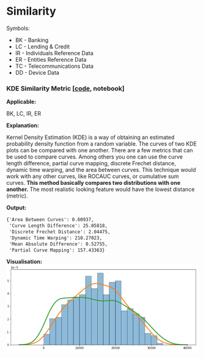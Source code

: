 # Similarity

Symbols:
-  BK - Banking
-  LC - Lending & Credit
-  IR - Individuals Reference Data
-  ER - Entities Reference Data
-  TC - Telecommunications Data
-  DD - Device Data


### KDE Similarity Metric [[code](https://github.com/datasprint/evaluation-metrics/blob/master/similarity/kde-curve-similarity.py), notebook]
**Applicable:**

BK, LC, IR, ER

**Explanation:**

Kernel Density Estimation (KDE) is a way of obtaining an estimated probability density function from a random variable. The curves of two KDE plots can be compared with one another. There are a few metrics that can be used to compare curves. Among others you one can use the curve length difference, partial curve mapping, discrete Frechet distance, dynamic time warping, and the area between curves. This technique would work with any other curves, like ROCAUC curves, or cumulative sum curves. **This method basically compares two distributions with one another.** The most realistic looking feature would have the lowest distance (metric).

**Output:**

```
{'Area Between Curves': 0.60937,
 'Curve Length Difference': 25.05818,
 'Discrete Frechet Distance': 2.04475,
 'Dynamic Time Warping': 210.27023,
 'Mean Absolute Difference': 0.52755,
 'Partial Curve Mapping': 157.43363}
 ```

**Visualisation:**
![](assets/kde-curve-date.png)

